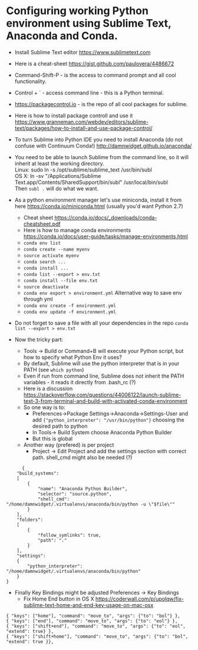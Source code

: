  # Configuring working Python environment using Sublime Text, Anaconda and Conda.
+ Install Sublime Text editor https://www.sublimetext.com
+ Here is a cheat-sheet https://gist.github.com/paulovera/4486672
+ Command-Shift-P - is the access to command prompt and all cool functionality.
+ Control + \` - access command line - this is a Python terminal.
+ https://packagecontrol.io - is the repo of all cool packages for sublime.
+ Here is how to install package controll and use it https://www.granneman.com/webdev/editors/sublime-text/packages/how-to-install-and-use-package-control/
+ To turn Sublime into Python IDE you need to install Anaconda (do not confuse with Continuum Conda!) http://damnwidget.github.io/anaconda/
+ You need to be able to launch Sublime from the command line, so it will inherit at least the working directory.   
Linux: sudo ln -s /opt/sublime/sublime_text /usr/bin/subl      
OS X: ln -sv "/Applications/Sublime Text.app/Contents/SharedSupport/bin/subl" /usr/local/bin/subl     
Then `subl .` will do what we want.

+ As a python environment manager let's use miniconda, install it from here https://conda.io/miniconda.html (usually you'd want Python 2.7)
   - Cheat sheet https://conda.io/docs/_downloads/conda-cheatsheet.pdf
   - Here is how to manage conda environments https://conda.io/docs/user-guide/tasks/manage-environments.html
   - `conda env list`
   - `conda create --name myenv`
   - `source activate myenv`
   - `conda search ...`
   - `conda install ...`
   - `conda list --export > env.txt`
   - `conda install --file env.txt`
   - `source deactivate`
   - `conda env export > environment.yml` Alternative way to save env through yml
   - `conda env create -f environment.yml`
   - `conda env update -f environment.yml`
+ Do not forget to save a file with all your dependencies in the repo `conda list --export > env.txt`
+ Now the tricky part:
   - Tools -> Build or Command+B will execute your Python script, but how to specify what Python Env it uses?
   - By default, Sublime will use the python interpreter that is in your PATH (see `which python`)
   - Even if run from command line, Sublime does not inherit the PATH variables - it reads it directly from .bash_rc (?)
   - Here is a discussion https://stackoverflow.com/questions/44006122/launch-sublime-text-3-from-terminal-and-build-with-activated-conda-environment
   - So one way is to:
      - Preferences->Package Settings->Anaconda->Settings-User and add `{"python_interpreter": "/usr/bin/python"}` choosing the desired path to python
      - In Tools-> Build System choose Anaconda Python Builder
      - But this is global
   - Another way (prefered) is per project
      - Project -> Edit Project and add the settings section with correct path. shell_cmd might also be needed (?)
``` 
      {
    "build_systems":
    [
        {
            "name": "Anaconda Python Builder",
            "selector": "source.python",
            "shell_cmd": "/home/damnwidget/.virtualenvs/anaconda/bin/python -u \"$file\""
        }
    ],
    "folders":
    [
        {
            "follow_symlinks": true,
            "path": "."
        }
    ],
    "settings":
    {
        "python_interpreter": "/home/damnwidget/.virtualenvs/anaconda/bin/python"
    }
}
```
+ Finally Key Bindings might be adjusted Preferences -> Key Bindings
   - Fix Home End button in OS X https://coderwall.com/p/upolqw/fix-sublime-text-home-and-end-key-usage-on-mac-osx
```
{ "keys": ["home"], "command": "move_to", "args": {"to": "bol"} },
{ "keys": ["end"], "command": "move_to", "args": {"to": "eol"} },
{ "keys": ["shift+end"], "command": "move_to", "args": {"to": "eol", "extend": true} },
{ "keys": ["shift+home"], "command": "move_to", "args": {"to": "bol", "extend": true }},
```
